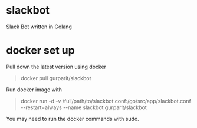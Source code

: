 # slackbot
Slack Bot written in Golang

# docker set up
Pull down the latest version using docker

> docker pull gurparit/slackbot

Run docker image with

> docker run -d -v /full/path/to/slackbot.conf:/go/src/app/slackbot.conf --restart=always --name slackbot gurparit/slackbot

You may need to run the docker commands with sudo.
